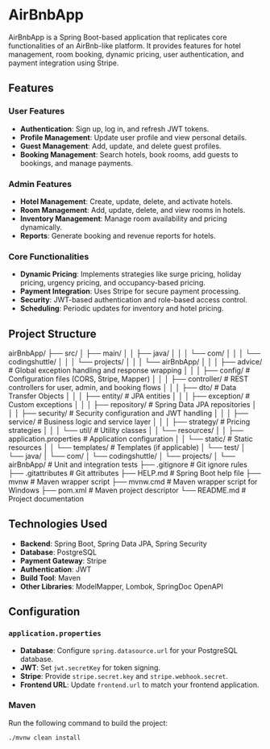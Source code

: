 # AirBnbApp

AirBnbApp is a Spring Boot-based application that replicates core functionalities of an AirBnb-like platform. It provides features for hotel management, room booking, dynamic pricing, user authentication, and payment integration using Stripe.

## Features

### User Features
- **Authentication**: Sign up, log in, and refresh JWT tokens.
- **Profile Management**: Update user profile and view personal details.
- **Guest Management**: Add, update, and delete guest profiles.
- **Booking Management**: Search hotels, book rooms, add guests to bookings, and manage payments.

### Admin Features
- **Hotel Management**: Create, update, delete, and activate hotels.
- **Room Management**: Add, update, delete, and view rooms in hotels.
- **Inventory Management**: Manage room availability and pricing dynamically.
- **Reports**: Generate booking and revenue reports for hotels.

### Core Functionalities
- **Dynamic Pricing**: Implements strategies like surge pricing, holiday pricing, urgency pricing, and occupancy-based pricing.
- **Payment Integration**: Uses Stripe for secure payment processing.
- **Security**: JWT-based authentication and role-based access control.
- **Scheduling**: Periodic updates for inventory and hotel pricing.

## Project Structure
airBnbApp/ ├── src/ │ ├── main/ │ │ ├── java/ │ │ │ └── com/ │ │ │ └── codingshuttle/ │ │ │ └── projects/ │ │ │ └── airBnbApp/ │ │ │ ├── advice/ # Global exception handling and response wrapping │ │ │ ├── config/ # Configuration files (CORS, Stripe, Mapper) │ │ │ ├── controller/ # REST controllers for user, admin, and booking flows │ │ │ ├── dto/ # Data Transfer Objects │ │ │ ├── entity/ # JPA entities │ │ │ ├── exception/ # Custom exceptions │ │ │ ├── repository/ # Spring Data JPA repositories │ │ │ ├── security/ # Security configuration and JWT handling │ │ │ ├── service/ # Business logic and service layer │ │ │ ├── strategy/ # Pricing strategies │ │ │ └── util/ # Utility classes │ │ └── resources/ │ │ ├── application.properties # Application configuration │ │ └── static/ # Static resources │ │ └── templates/ # Templates (if applicable) │ └── test/ │ └── java/ │ └── com/ │ └── codingshuttle/ │ └── projects/ │ └── airBnbApp/ # Unit and integration tests ├── .gitignore # Git ignore rules ├── .gitattributes # Git attributes ├── HELP.md # Spring Boot help file ├── mvnw # Maven wrapper script ├── mvnw.cmd # Maven wrapper script for Windows ├── pom.xml # Maven project descriptor └── README.md # Project documentation


## Technologies Used

- **Backend**: Spring Boot, Spring Data JPA, Spring Security
- **Database**: PostgreSQL
- **Payment Gateway**: Stripe
- **Authentication**: JWT
- **Build Tool**: Maven
- **Other Libraries**: ModelMapper, Lombok, SpringDoc OpenAPI

## Configuration

### `application.properties`
- **Database**: Configure `spring.datasource.url` for your PostgreSQL database.
- **JWT**: Set `jwt.secretKey` for token signing.
- **Stripe**: Provide `stripe.secret.key` and `stripe.webhook.secret`.
- **Frontend URL**: Update `frontend.url` to match your frontend application.

### Maven
Run the following command to build the project:
```bash
./mvnw clean install
